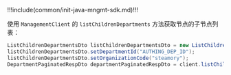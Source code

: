 !!!include(common/init-java-mngmt-sdk.md)!!!

使用 `ManagementClient` 的 `listChildrenDepartments` 方法获取节点的子节点列表：

```java
ListChildrenDepartmentsDto listChildrenDepartmentsDto = new ListChildrenDepartmentsDto();
listChildrenDepartmentsDto.setDepartmentId("AUTHING_DEP_ID");
listChildrenDepartmentsDto.setOrganizationCode("steamory");
DepartmentPaginatedRespDto departmentPaginatedRespDto = client.listChildrenDepartments(listChildrenDepartmentsDto);
```
